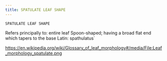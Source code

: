 ```yaml
---
title: SPATULATE LEAF SHAPE
---
```

`SPATULATE LEAF SHAPE`

Refers principally to: entire leaf
Spoon-shaped; having a broad flat end which tapers to the base
Latin: spathulatus`

https://en.wikipedia.org/wiki/Glossary_of_leaf_morphology#/media/File:Leaf_morphology_spatulate.png